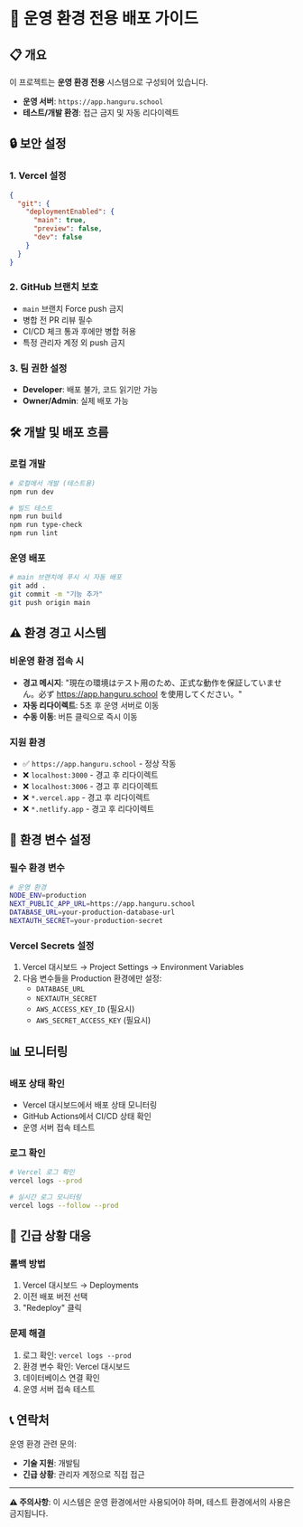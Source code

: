 # 🚀 운영 환경 전용 배포 가이드

## 📋 개요

이 프로젝트는 **운영 환경 전용** 시스템으로 구성되어 있습니다.
- **운영 서버**: `https://app.hanguru.school`
- **테스트/개발 환경**: 접근 금지 및 자동 리다이렉트

## 🔒 보안 설정

### 1. Vercel 설정
```json
{
  "git": {
    "deploymentEnabled": {
      "main": true,
      "preview": false,
      "dev": false
    }
  }
}
```

### 2. GitHub 브랜치 보호
- `main` 브랜치 Force push 금지
- 병합 전 PR 리뷰 필수
- CI/CD 체크 통과 후에만 병합 허용
- 특정 관리자 계정 외 push 금지

### 3. 팀 권한 설정
- **Developer**: 배포 불가, 코드 읽기만 가능
- **Owner/Admin**: 실제 배포 가능

## 🛠️ 개발 및 배포 흐름

### 로컬 개발
```bash
# 로컬에서 개발 (테스트용)
npm run dev

# 빌드 테스트
npm run build
npm run type-check
npm run lint
```

### 운영 배포
```bash
# main 브랜치에 푸시 시 자동 배포
git add .
git commit -m "기능 추가"
git push origin main
```

## ⚠️ 환경 경고 시스템

### 비운영 환경 접속 시
- **경고 메시지**: "現在の環境はテスト用のため、正式な動作を保証していません。必ず https://app.hanguru.school を使用してください。"
- **자동 리다이렉트**: 5초 후 운영 서버로 이동
- **수동 이동**: 버튼 클릭으로 즉시 이동

### 지원 환경
- ✅ `https://app.hanguru.school` - 정상 작동
- ❌ `localhost:3000` - 경고 후 리다이렉트
- ❌ `localhost:3006` - 경고 후 리다이렉트
- ❌ `*.vercel.app` - 경고 후 리다이렉트
- ❌ `*.netlify.app` - 경고 후 리다이렉트

## 🔧 환경 변수 설정

### 필수 환경 변수
```bash
# 운영 환경
NODE_ENV=production
NEXT_PUBLIC_APP_URL=https://app.hanguru.school
DATABASE_URL=your-production-database-url
NEXTAUTH_SECRET=your-production-secret
```

### Vercel Secrets 설정
1. Vercel 대시보드 → Project Settings → Environment Variables
2. 다음 변수들을 Production 환경에만 설정:
   - `DATABASE_URL`
   - `NEXTAUTH_SECRET`
   - `AWS_ACCESS_KEY_ID` (필요시)
   - `AWS_SECRET_ACCESS_KEY` (필요시)

## 📊 모니터링

### 배포 상태 확인
- Vercel 대시보드에서 배포 상태 모니터링
- GitHub Actions에서 CI/CD 상태 확인
- 운영 서버 접속 테스트

### 로그 확인
```bash
# Vercel 로그 확인
vercel logs --prod

# 실시간 로그 모니터링
vercel logs --follow --prod
```

## 🚨 긴급 상황 대응

### 롤백 방법
1. Vercel 대시보드 → Deployments
2. 이전 배포 버전 선택
3. "Redeploy" 클릭

### 문제 해결
1. 로그 확인: `vercel logs --prod`
2. 환경 변수 확인: Vercel 대시보드
3. 데이터베이스 연결 확인
4. 운영 서버 접속 테스트

## 📞 연락처

운영 환경 관련 문의:
- **기술 지원**: 개발팀
- **긴급 상황**: 관리자 계정으로 직접 접근

---

**⚠️ 주의사항**: 이 시스템은 운영 환경에서만 사용되어야 하며, 테스트 환경에서의 사용은 금지됩니다. 